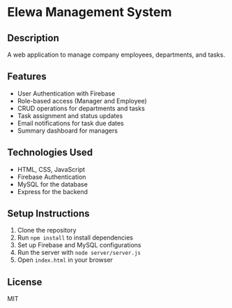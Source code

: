 # Elewa Management System

## Description
A web application to manage company employees, departments, and tasks.

## Features
- User Authentication with Firebase
- Role-based access (Manager and Employee)
- CRUD operations for departments and tasks
- Task assignment and status updates
- Email notifications for task due dates
- Summary dashboard for managers

## Technologies Used
- HTML, CSS, JavaScript
- Firebase Authentication
- MySQL for the database
- Express for the backend

## Setup Instructions
1. Clone the repository
2. Run `npm install` to install dependencies
3. Set up Firebase and MySQL configurations
4. Run the server with `node server/server.js`
5. Open `index.html` in your browser

## License
MIT
